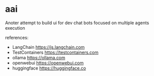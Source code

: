 # aai

Anoter attempt to build ui for dev chat bots focused on multiple agents execution

references: 
 - LangChain https://js.langchain.com
 - TestContainers https://testcontainers.com
 - ollama https://ollama.com
 - openwebui https://openwebui.com
 - huggingface https://huggingface.co
